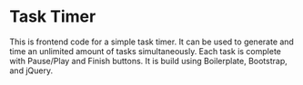# Task Timer

This is frontend code for a simple task timer. It can be used to generate and time an unlimited
amount of tasks simultaneously. Each task is complete with Pause/Play and Finish buttons. It is
build using Boilerplate, Bootstrap, and jQuery.
